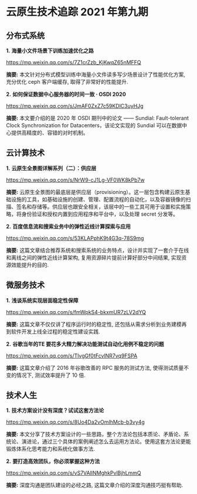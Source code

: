 # 云原生技术追踪 2021 年第九期

## 分布式系统

**1.** **海量小文件场景下训练加速优化之路**

https://mp.weixin.qq.com/s/7Z1crZzb_KjKwqZ65nMFFQ

**摘要:** 本文针对分布式模型训练中海量小文件读多写少场景设计了性能优化方案, 充分优化 ceph 客户端缓存, 取得了非常好的性能提升.

**2.** **如何保证数据中心服务器的时间一致 · OSDI 2020**

https://mp.weixin.qq.com/s/JmAF0ZxZ7c59KDlC3uyHJg

**摘要:** 本文要介绍的是 2020 年 OSDI 期刊中的论文 —— Sundial: Fault-tolerant Clock Synchronization for Datacenters，该论文实现的 Sundial 可以在数据中心提供高精度的、容错的对时机制。

## 云计算技术

**1.** **云原生全景图详解系列（二）：供应层**

https://mp.weixin.qq.com/s/NrW9-cJ1Lg-VF0WK8kPb7w

**摘要:** 云原生全景图的最底层是供应层（provisioning）。这一层包含构建云原生基础设施的工具，如基础设施的创建、管理、配置流程的自动化，以及容器镜像的扫描、签名和存储等。供应层也跟安全相关，该层中的一些工具可用于设置和实施策略，将身份验证和授权内置到应用程序和平台中，以及处理 secret 分发等。

**2.** **百度信息流和搜索业务中的弹性近线计算探索与应用**

https://mp.weixin.qq.com/s/53KLAPphK9t4G3q-78S9mg

**摘要:**  这篇文章结合推荐系统和搜索系统的业务特点，设计并实现了一套介于在线和离线之间的弹性近线计算架构, 复用资源碎片提前计算好部分中间结果, 实现资源效能提升的目的.

## 微服务技术

**1.** **浅谈系统实现层面稳定性保障**

https://mp.weixin.qq.com/s/fmWpkS4-bkxmUR7zLV2dYQ

**摘要:** 这篇文章不仅仅讲了程序运行时的稳定性, 还包括从需求分析到业务建模再到软件开发上线全过程的稳定性建设实践.

**2.** **谷歌当年的TE 要花多大精力解决功能测试自动化用例不稳定的问题**

https://mp.weixin.qq.com/s/TlvgGf0tFcvlNR7vq9FSPA

**摘要:** 这篇文章介绍了 2016 年谷歌改善的 RPC 服务的测试方法, 使得测试质量不变的情况下, 测试效率提升了 10 倍.

## 技术人生

**1.** **技术方案设计没有深度？试试这套方法论**

https://mp.weixin.qq.com/s/8Uo4Da2vOmIhMcb-b3vy4g

**摘要:** 本文分享了技术方案设计的一些思路，整个方法论包括本质论、矛盾论、系统论、演进论，通过三个具体的案例阐述怎么去运用方法论。使用这套方法论更能锻炼体系化思考能力和系统化做事方法.

**2.** **要打造高效团队，你必须掌握这种方法**

https://mp.weixin.qq.com/s/vS7VAlINMghkPvlBjhLmmQ

**摘要:** 深度沟通是团队建设的必经之路, 这篇文章介绍的深度沟通技巧挺有帮助.
